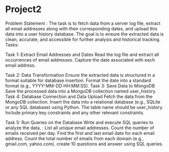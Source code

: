 # Project2

Problem Statement : 
The task is to fetch data from a server log file, extract all email addresses along with their corresponding dates, and upload this data into a user history database. The goal is to ensure the extracted data is clean, accurate, and accessible for further analysis and historical tracking.
Tasks:

Task 1: Extract Email Addresses and Dates
Read the log file and extract all occurrences of email addresses.
Capture the date associated with each email address.

Task 2: Data Transformation
Ensure the extracted data is structured in a format suitable for database insertion.
Format the date into a standard format (e.g., YYYY-MM-DD HH:MM:SS).
Task 3: Save Data to MongoDB
Save the processed data into a MongoDB collection named user_history.
Task 4: Database Connection and Data Upload
Fetch the data from the MongoDB collection.
Insert the data into a relational database (e.g., SQLite or any SQL database) using Python.
The table name should be user_history.
Include primary key constraints and any other relevant constraints.




Task 5: Run Queries on the Database
Write and execute SQL  queries to analyze the data, :
List all unique email addresses.
Count the number of emails received per day.
Find the first and last email date for each email address.
Count the total number of emails from each domain (e.g., gmail.com, yahoo.com).
create 10 questions and answer using SQL queries. 
